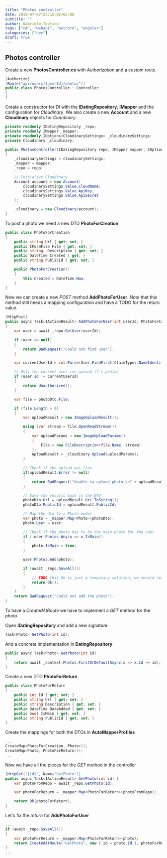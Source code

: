```yaml
---
title: "Photos controller"
date: 2018-07-07T23:15:02+02:00
subtitle: ""
author: Gabriele Teotino
tags: ["c#", "webapi", "netcore", "angular"]
categories: ["dev"]
draft: true
---
```


<!--more-->

## Photos controller

Create a new **PhotosController.cs** with *Authorization* and a custom route.

```c#
[Authorize]
[Route("api/users/{userId}/photos")]
public class PhotosController : Controller
{
}
```

Create a constructor for DI with the **IDatingRepository**, **IMapper** and the configuration for *Cloudinary*.
We also create a new **Account** and a new **Cloudinary** objects for *Cloudinary*.

```c#
private readonly IDatingRepository _repo;
private readonly IMapper _mapper;
private readonly IOptions<CloudinarySettings> _cloudinarySettings;
private Cloudinary _cloudinary;

public PhotosController(IDatingRepository repo, IMapper mapper, IOptions<CloudinarySettings> cloudinarySettings)
{
    _cloudinarySettings = cloudinarySettings;
    _mapper = mapper;
    _repo = repo;

    // Initialize Cloudinary
    Account account = new Account(
        cloudinarySettings.Value.CloudName,
        cloudinarySettings.Value.ApiKey,
        cloudinarySettings.Value.ApiSecret
    );

    _cloudinary = new Cloudinary(account);
}
```

To post a photo we need a new DTO **PhotoForCreation**

```c#
public class PhotoForCreation
{
    public string Url { get; set; }
    public IFormFile File { get; set; }
    public string  Description { get; set; }
    public DateTime Created { get; }
    public string PublicId { get; set; }

    public PhotoForCreation()
    {
        this.Created = DateTime.Now;
    }
}
```

Now we can create a new *POST* method **AddPhotoForUser**. Note that this method still needs a mapping configuration and have a TODO for the return value.

```c#
[HttpPost]
public async Task<IActionResult> AddPhotoForUser(int userId, PhotoForCreation photoDto)
{
    var user = await _repo.GetUser(userId);

    if (user == null)
    {
        return BadRequest("Could not find user");
    }

    var currentUserId = int.Parse(User.FindFirst(ClaimTypes.NameIdentifier).Value);

    // Only the current user can upload it's photos
    if (user.Id != currentUserId)
    {
        return Unauthorized();
    }

    var file = photoDto.File;

    if (file.Length > 0)
    {
        var uploadResult = new ImageUploadResult();

        using (var stream = file.OpenReadStream())
        {
            var uploadParams = new ImageUploadParams()
            {
                File = new FileDescription(file.Name, stream)
            };
            uploadResult = _cloudinary.Upload(uploadParams);
        }

        // Check if the upload was fine
        if(uploadResult.Error != null)
        {
            return BadRequest("Unable to upload photo.\n" + uploadResult.Error.Message);
        }

        // Save the results back in the DTO
        photoDto.Url = uploadResult.Uri.ToString();
        photoDto.PublicId = uploadResult.PublicId;

        // Map the dto to a Photo model
        var photo = _mapper.Map<Photo>(photoDto);
        photo.User = user;

        // Check if the photo has to be the main photo for the user
        if (!user.Photos.Any(x => x.IsMain))
        {
            photo.IsMain = true;
        }

        user.Photos.Add(photo);

        if (await _repo.SaveAll())
        {
            // TODO this Ok is just a temporary solution, we should return a CreatedAtRoute
            return Ok();
        }
    }
    return BadRequest("Could not add the photo");
}
```

To have a *CreatedAtRoute* we have to implement a *GET* method for the *photo*.

Open **IDatingRepository** and add a new signature.

```c#
Task<Photo> GetPhoto(int id);
```

And a concrete implementation in **DatingRepository**

```c#
public async Task<Photo> GetPhoto(int id)
{
    return await _context.Photos.FirstOrDefaultAsync(x => x.Id == id);
}
```

Create a new DTO **PhotoForReturn**

```c#
public class PhotoForReturn
{
    public int Id { get; set; }
    public string Url { get; set; }
    public string Description { get; set; }
    public DateTime DateAdded { get; set; }
    public bool IsMain { get; set; }
    public string PublicId { get; set; }
}
```

Create the mappings for both the DTOs in **AutoMapperProfiles**

```c#
...
CreateMap<PhotoForCreation, Photo>();
CreateMap<Photo, PhotoForReturn>();
...
```


Now we have all the pieces for the *GET* method in the controller

```c#
[HttpGet("{id}", Name="GetPhoto")]
public async Task<IActionResult> GetPhoto(int id) {
    var photoFromRepo = await _repo.GetPhoto(id);

    var photoForReturn = _mapper.Map<PhotoForReturn>(photoFromRepo);

    return Ok(photoForReturn);
}
```

Let's fix the *return* for **AddPhotoForUser**

```c#
...
if (await _repo.SaveAll())
{
    var photoForReturn = _mapper.Map<PhotoForReturn>(photo);
    return CreatedAtRoute("GetPhoto", new { id = photo.Id }, photoForReturn);
}
...
```
